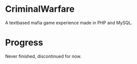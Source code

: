 # CriminalWarfare
A textbased mafia game experience made in PHP and MySQL. 

# Progress
Never finished, discontinued for now. 
